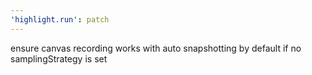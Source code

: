```yaml
---
'highlight.run': patch
---
```


ensure canvas recording works with auto snapshotting by default if no samplingStrategy is set
